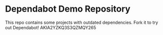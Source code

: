 # Dependabot Demo Repository

This repo contains some projects with outdated dependencies. Fork it to try out
Dependabot!
AKIA2YZKQ3S3QZMQY265
